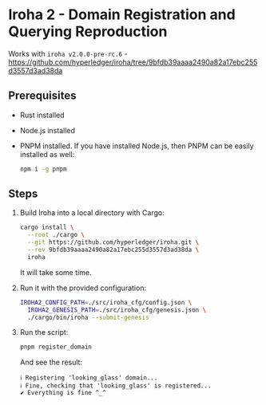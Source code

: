 # Iroha 2 - Domain Registration and Querying Reproduction

Works with `iroha v2.0.0-pre-rc.6` - https://github.com/hyperledger/iroha/tree/9bfdb39aaaa2490a82a17ebc255d3557d3ad38da

## Prerequisites

- Rust installed
- Node.js installed
- PNPM installed. If you have installed Node.js, then PNPM can be easily installed as well:

  ```bash
  npm i -g pnpm
  ```

## Steps

1. Build Iroha into a local directory with Cargo:

   ```bash
   cargo install \
     --root ./cargo \
     --git https://github.com/hyperledger/iroha.git \
     --rev 9bfdb39aaaa2490a82a17ebc255d3557d3ad38da \
     iroha
   ```

   It will take some time.

2. Run it with the provided configuration:

   ```bash
   IROHA2_CONFIG_PATH=./src/iroha_cfg/config.json \
     IROHA2_GENESIS_PATH=./src/iroha_cfg/genesis.json \
     ./cargo/bin/iroha --submit-genesis
   ```

3. Run the script:

   ```bash
   pnpm register_domain
   ```

   And see the result:

   ```
   ℹ Registering 'looking_glass' domain...
   ℹ Fine, checking that 'looking_glass' is registered...
   ✔ Everything is fine ^_^
   ```

